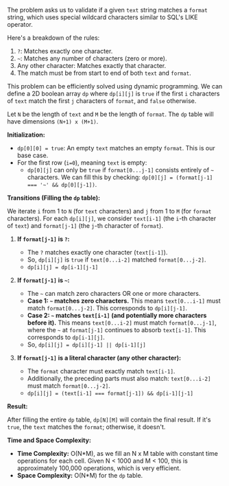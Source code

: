 The problem asks us to validate if a given `text` string matches a `format` string, which uses special wildcard characters similar to SQL's LIKE operator.

Here's a breakdown of the rules:
1.  `?`: Matches exactly one character.
2.  `~`: Matches any number of characters (zero or more).
3.  Any other character: Matches exactly that character.
4.  The match must be from start to end of both `text` and `format`.

This problem can be efficiently solved using dynamic programming. We can define a 2D boolean array `dp` where `dp[i][j]` is `true` if the first `i` characters of `text` match the first `j` characters of `format`, and `false` otherwise.

Let `N` be the length of `text` and `M` be the length of `format`. The `dp` table will have dimensions `(N+1) x (M+1)`.

**Initialization:**

*   `dp[0][0] = true`: An empty `text` matches an empty `format`. This is our base case.
*   For the first row (`i=0`), meaning `text` is empty:
    *   `dp[0][j]` can only be `true` if `format[0...j-1]` consists entirely of `~` characters. We can fill this by checking: `dp[0][j] = (format[j-1] === '~' && dp[0][j-1])`.

**Transitions (Filling the `dp` table):**

We iterate `i` from 1 to `N` (for `text` characters) and `j` from 1 to `M` (for `format` characters). For each `dp[i][j]`, we consider `text[i-1]` (the `i`-th character of `text`) and `format[j-1]` (the `j`-th character of `format`).

1.  **If `format[j-1]` is `?`:**
    *   The `?` matches exactly one character (`text[i-1]`).
    *   So, `dp[i][j]` is `true` if `text[0...i-2]` matched `format[0...j-2]`.
    *   `dp[i][j] = dp[i-1][j-1]`

2.  **If `format[j-1]` is `~`:**
    *   The `~` can match zero characters OR one or more characters.
    *   **Case 1: `~` matches zero characters.** This means `text[0...i-1]` must match `format[0...j-2]`. This corresponds to `dp[i][j-1]`.
    *   **Case 2: `~` matches `text[i-1]` (and potentially more characters before it).** This means `text[0...i-2]` must match `format[0...j-1]`, where the `~` at `format[j-1]` continues to absorb `text[i-1]`. This corresponds to `dp[i-1][j]`.
    *   So, `dp[i][j] = dp[i][j-1] || dp[i-1][j]`

3.  **If `format[j-1]` is a literal character (any other character):**
    *   The `format` character must exactly match `text[i-1]`.
    *   Additionally, the preceding parts must also match: `text[0...i-2]` must match `format[0...j-2]`.
    *   `dp[i][j] = (text[i-1] === format[j-1]) && dp[i-1][j-1]`

**Result:**

After filling the entire `dp` table, `dp[N][M]` will contain the final result. If it's `true`, the `text` matches the `format`; otherwise, it doesn't.

**Time and Space Complexity:**

*   **Time Complexity:** O(N\*M), as we fill an N x M table with constant time operations for each cell. Given N < 1000 and M < 100, this is approximately 100,000 operations, which is very efficient.
*   **Space Complexity:** O(N\*M) for the `dp` table.